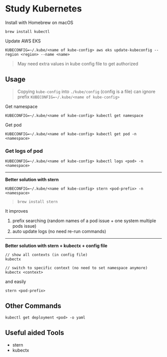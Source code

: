 # Study Kubernetes

Install with Homebrew on macOS

```
brew install kubectl
```

Update AWS EKS

```
KUBECONFIG=~/.kube/<name of kube-config> aws eks update-kubeconfig --region <region> --name <name>
```

> May need extra values in kube config file to get authorized

## Usage

> Copying `kube-config` into `./kube/config` (config is a file) can ignore prefix `KUBECONFIG=~/.kube/<name of kube-config>`

Get namespace

```
KUBECONFIG=~/.kube/<name of kube-config> kubectl get namespace
```

Get pod

```
KUBECONFIG=~/.kube/<name of kube-config> kubectl get pod -n <namespace>
```

### Get logs of pod

```
KUBECONFIG=~/.kube/<name of kube-config> kubectl logs <pod> -n <namespace>
```

---

**Better solution with stern**

```
KUBECONFIG=~/.kube/<name of kube-config> stern <pod-prefix> -n <namespace>
```

> `brew install stern`

It improves

1. prefix searching (random names of a pod issue + one system multiple pods issue)
2. auto update logs (no need re-run commands)

---

**Better solution with stern + kubectx + config file**

```
// show all contexts (in config file)
kubectx

// switch to specific context (no need to set namespace anymore)
kubectx <context>
```

and easily

```
stern <pod-prefix>
```

## Other Commands

```
kubectl get deployment <pod> -o yaml
```

## Useful aided Tools

- stern
- kubectx


